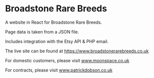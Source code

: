 # Broadstone Rare Breeds

A website in React for Broadstone Rare Breeds.

Page data is taken from a JSON file.

Includes integration with the Etsy API & PHP email.

The live site can be found at https://www.broadstonerarebreeds.co.uk

For domestic customers, please visit www.moonspace.co.uk

For contracts, please visit www.patrickdobson.co.uk
